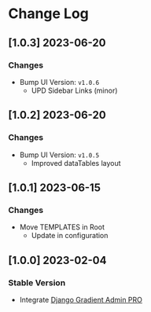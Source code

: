 # Change Log

## [1.0.3] 2023-06-20
### Changes

- Bump UI Version: `v1.0.6`
  - UPD Sidebar Links (minor) 

## [1.0.2] 2023-06-20
### Changes

- Bump UI Version: `v1.0.5`
  - Improved dataTables layout 

## [1.0.1] 2023-06-15
### Changes

- Move TEMPLATES in Root
  - Update in configuration

## [1.0.0] 2023-02-04
### Stable Version

- Integrate [Django Gradient Admin PRO](https://github.com/app-generator/django-admin-gradient-pro) 
